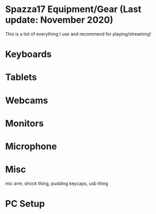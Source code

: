 # Spazza17 Equipment/Gear (Last update: November 2020)

This is a list of everything I use and recommend for playing/streaming!

# Keyboards

# Tablets

# Webcams

# Monitors

# Microphone

# Misc
mic arm, shock thing, pudding keycaps, usb thing

# PC Setup
